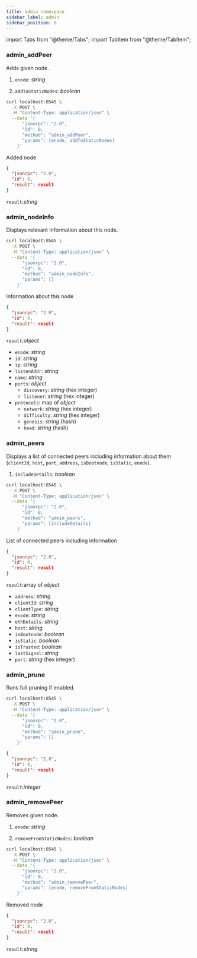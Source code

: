 ```yaml
---
title: admin namespace
sidebar_label: admin
sidebar_position: 0
---
```


import Tabs from "@theme/Tabs";
import TabItem from "@theme/TabItem";

### admin_addPeer

Adds given node.

<Tabs>
<TabItem value="params" label="Parameters">

1. `enode`: *string*

2. `addToStaticNodes`: *boolean*


</TabItem>
<TabItem value="request" label="Request" default>

```bash
curl localhost:8545 \
  -X POST \
  -H "Content-Type: application/json" \
  --data '{
      "jsonrpc": "2.0",
      "id": 0,
      "method": "admin_addPeer",
      "params": [enode, addToStaticNodes]
    }'
```

</TabItem>
<TabItem value="response" label="Response">

Added node

```json
{
  "jsonrpc": "2.0",
  "id": 0,
  "result": result
}
```

`result`:*string*

</TabItem>
</Tabs>

### admin_nodeInfo

Displays relevant information about this node.

<Tabs>
<TabItem value="request" label="Request" default>

```bash
curl localhost:8545 \
  -X POST \
  -H "Content-Type: application/json" \
  --data '{
      "jsonrpc": "2.0",
      "id": 0,
      "method": "admin_nodeInfo",
      "params": []
    }'
```

</TabItem>
<TabItem value="response" label="Response">

Information about this node

```json
{
  "jsonrpc": "2.0",
  "id": 0,
  "result": result
}
```

`result`:*object*
  - `enode`: *string*
  - `id`: *string*
  - `ip`: *string*
  - `listenAddr`: *string*
  - `name`: *string*
  - `ports`: *object*
    - `discovery`: *string* (hex integer)
    - `listener`: *string* (hex integer)
  - `protocols`: map of *object*
    - `network`: *string* (hex integer)
    - `difficulty`: *string* (hex integer)
    - `genesis`: *string* (hash)
    - `head`: *string* (hash)

</TabItem>
</Tabs>

### admin_peers

Displays a list of connected peers including information about them (`clientId`, `host`, `port`, `address`, `isBootnode`, `isStatic`, `enode`).

<Tabs>
<TabItem value="params" label="Parameters">

1. `includeDetails`: *boolean*


</TabItem>
<TabItem value="request" label="Request" default>

```bash
curl localhost:8545 \
  -X POST \
  -H "Content-Type: application/json" \
  --data '{
      "jsonrpc": "2.0",
      "id": 0,
      "method": "admin_peers",
      "params": [includeDetails]
    }'
```

</TabItem>
<TabItem value="response" label="Response">

List of connected peers including information

```json
{
  "jsonrpc": "2.0",
  "id": 0,
  "result": result
}
```

`result`:array of *object*
  - `address`: *string*
  - `clientId`: *string*
  - `clientType`: *string*
  - `enode`: *string*
  - `ethDetails`: *string*
  - `host`: *string*
  - `isBootnode`: *boolean*
  - `isStatic`: *boolean*
  - `isTrusted`: *boolean*
  - `lastSignal`: *string*
  - `port`: *string* (hex integer)

</TabItem>
</Tabs>

### admin_prune

Runs full pruning if enabled.

<Tabs>
<TabItem value="request" label="Request" default>

```bash
curl localhost:8545 \
  -X POST \
  -H "Content-Type: application/json" \
  --data '{
      "jsonrpc": "2.0",
      "id": 0,
      "method": "admin_prune",
      "params": []
    }'
```

</TabItem>
<TabItem value="response" label="Response">

```json
{
  "jsonrpc": "2.0",
  "id": 0,
  "result": result
}
```

`result`:*integer*

</TabItem>
</Tabs>

### admin_removePeer

Removes given node.

<Tabs>
<TabItem value="params" label="Parameters">

1. `enode`: *string*

2. `removeFromStaticNodes`: *boolean*


</TabItem>
<TabItem value="request" label="Request" default>

```bash
curl localhost:8545 \
  -X POST \
  -H "Content-Type: application/json" \
  --data '{
      "jsonrpc": "2.0",
      "id": 0,
      "method": "admin_removePeer",
      "params": [enode, removeFromStaticNodes]
    }'
```

</TabItem>
<TabItem value="response" label="Response">

Removed node

```json
{
  "jsonrpc": "2.0",
  "id": 0,
  "result": result
}
```

`result`:*string*

</TabItem>
</Tabs>

